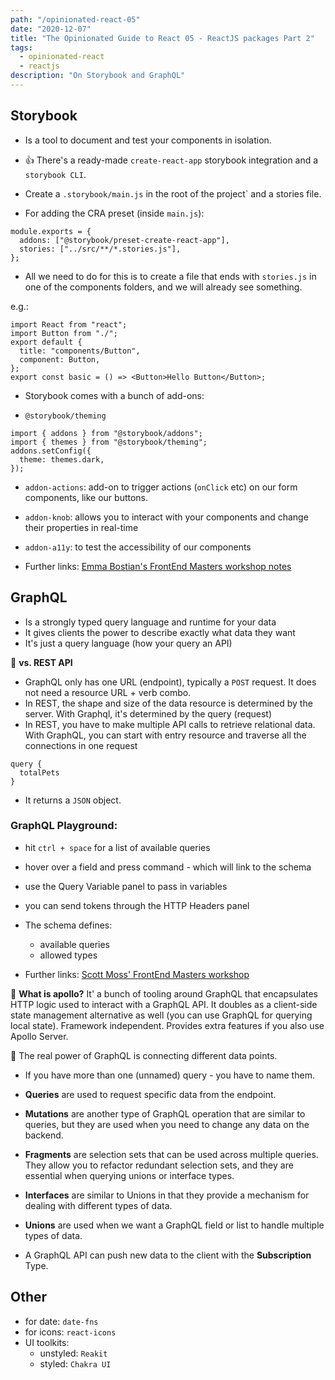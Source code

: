 ```yaml
---
path: "/opinionated-react-05"
date: "2020-12-07"
title: "The Opinionated Guide to React 05 - ReactJS packages Part 2"
tags:
  - opinionated-react
  - reactjs
description: "On Storybook and GraphQL"
---
```


## Storybook

- Is a tool to document and test your components in isolation.

- 👍 There's a ready-made `create-react-app` storybook integration and a `storybook CLI`.

- Create a `.storybook/main.js` in the root of the project` and a stories file.

- For adding the CRA preset (inside `main.js`):

```
module.exports = {
  addons: ["@storybook/preset-create-react-app"],
  stories: ["../src/**/*.stories.js"],
};
```

- All we need to do for this is to create a file that ends with `stories.js` in one of the components folders, and we will already see something.

e.g.:

```
import React from "react";
import Button from "./";
export default {
  title: "components/Button",
  component: Button,
};
export const basic = () => <Button>Hello Button</Button>;
```

- Storybook comes with a bunch of add-ons:

- `@storybook/theming`

```
import { addons } from "@storybook/addons";
import { themes } from "@storybook/theming";
addons.setConfig({
  theme: themes.dark,
});
```

- `addon-actions`: add-on to trigger actions (`onClick` etc) on our form components, like our buttons.
- `addon-knob`: allows you to interact with your components and change their properties in real-time
- `addon-a11y`: to test the accessibility of our components

- Further links: [Emma Bostian's FrontEnd Masters workshop notes](https://fem-design-systems.netlify.app/)

## GraphQL

- Is a strongly typed query language and runtime for your data
- It gives clients the power to describe exactly what data they want
- It's just a query language (how your query an API)

🤔 **vs. REST API**

- GraphQL only has one URL (endpoint), typically a `POST` request. It does not need a resource URL + verb combo.
- In REST, the shape and size of the data resource is determined by the server. With Graphql, it's determined by the query (request)
- In REST, you have to make multiple API calls to retrieve relational data. With GraphQL, you can start with entry resource and traverse all the connections in one request

```
query {
  totalPets
}
```

- It returns a `JSON` object.

### GraphQL Playground:

- hit `ctrl + space` for a list of available queries
- hover over a field and press command - which will link to the schema
- use the Query Variable panel to pass in variables
- you can send tokens through the HTTP Headers panel

- The schema defines:

  - available queries
  - allowed types

- Further links: [Scott Moss' FrontEnd Masters workshop](https://github.com/FrontendMasters/intro-to-graphql)

🤔 **What is apollo?**
It' a bunch of tooling around GraphQL that encapsulates HTTP logic used to interact with a GraphQL API. It doubles as a client-side state management alternative as well (you can use GraphQL for querying local state). Framework independent. Provides extra features if you also use Apollo Server.

🤔 The real power of GraphQL is connecting different data points.

- If you have more than one (unnamed) query - you have to name them.

- **Queries** are used to request specific data from the endpoint.

- **Mutations** are another type of GraphQL operation that are similar to queries, but they are used when you need to change any data on the backend.

- **Fragments** are selection sets that can be used across multiple queries. They allow you to refactor redundant selection sets, and they are essential when querying unions or interface types.

- **Interfaces** are similar to Unions in that they provide a mechanism for dealing with different types of data.

- **Unions** are used when we want a GraphQL field or list to handle multiple types of data.

- A GraphQL API can push new data to the client with the **Subscription** Type.

## Other

- for date: `date-fns`
- for icons: `react-icons`
- UI toolkits:
  - unstyled: `Reakit`
  - styled: `Chakra UI`
